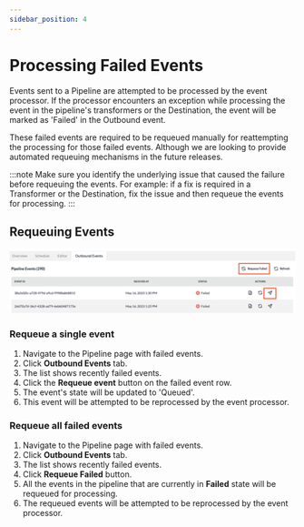 ```yaml
---
sidebar_position: 4
---
```


# Processing Failed Events

Events sent to a Pipeline are attempted to be processed by the event processor. If the processor encounters an exception while processing the event in the pipeline's transformers or the Destination, the event will be marked as 'Failed' in the Outbound event.

These failed events are required to be requeued manually for reattempting the processing for those failed events. Although we are looking to provide automated requeuing mechanisms in the future releases.

:::note
Make sure you identify the underlying issue that caused the failure before requeuing the events. For example: if a fix is required in a Transformer or the Destination, fix the issue and then requeue the events for processing.
:::

## Requeuing Events

![Requeueing](./img/requeue.png)

### Requeue a single event

1. Navigate to the Pipeline page with failed events.
2. Click **Outbound Events** tab.
3. The list shows recently failed events.
4. Click the **Requeue event** button on the failed event row.
5. The event's state will be updated to 'Queued'.
6. This event will be attempted to be reprocessed by the event processor.

### Requeue all failed events

1. Navigate to the Pipeline page with failed events.
2. Click **Outbound Events** tab.
3. The list shows recently failed events.
4. Click **Requeue Failed** button.
5. All the events in the pipeline that are currently in **Failed** state will be requeued for processing.
6. The requeued events will be attempted to be reprocessed by the event processor.


